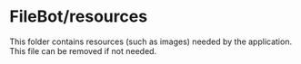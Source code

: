 # FileBot/resources

This folder contains resources (such as images) needed by the application. This file can
be removed if not needed.
